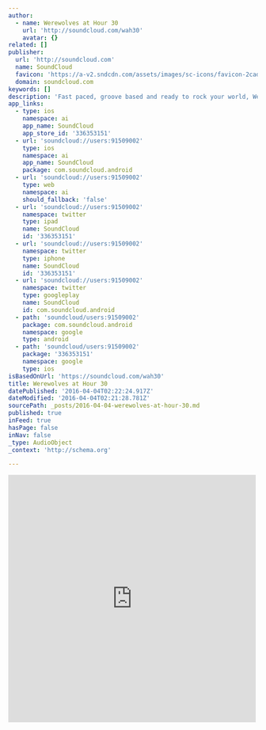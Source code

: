 ```yaml
---
author:
  - name: Werewolves at Hour 30
    url: 'http://soundcloud.com/wah30'
    avatar: {}
related: []
publisher:
  url: 'http://soundcloud.com'
  name: SoundCloud
  favicon: 'https://a-v2.sndcdn.com/assets/images/sc-icons/favicon-2cadd14b.ico'
  domain: soundcloud.com
keywords: []
description: 'Fast paced, groove based and ready to rock your world, Werewolves at Hour 30 is an original rock band based out of Chicago IL. These Chicago natives blend together a menagerie of musical flavors into a tight groove rock package. WAH30′s influences reach wildly across the musical spectrum.'
app_links:
  - type: ios
    namespace: ai
    app_name: SoundCloud
    app_store_id: '336353151'
  - url: 'soundcloud://users:91509002'
    type: ios
    namespace: ai
    app_name: SoundCloud
    package: com.soundcloud.android
  - url: 'soundcloud://users:91509002'
    type: web
    namespace: ai
    should_fallback: 'false'
  - url: 'soundcloud://users:91509002'
    namespace: twitter
    type: ipad
    name: SoundCloud
    id: '336353151'
  - url: 'soundcloud://users:91509002'
    namespace: twitter
    type: iphone
    name: SoundCloud
    id: '336353151'
  - url: 'soundcloud://users:91509002'
    namespace: twitter
    type: googleplay
    name: SoundCloud
    id: com.soundcloud.android
  - path: 'soundcloud/users:91509002'
    package: com.soundcloud.android
    namespace: google
    type: android
  - path: 'soundcloud/users:91509002'
    package: '336353151'
    namespace: google
    type: ios
isBasedOnUrl: 'https://soundcloud.com/wah30'
title: Werewolves at Hour 30
datePublished: '2016-04-04T02:22:24.917Z'
dateModified: '2016-04-04T02:21:28.781Z'
sourcePath: _posts/2016-04-04-werewolves-at-hour-30.md
published: true
inFeed: true
hasPage: false
inNav: false
_type: AudioObject
_context: 'http://schema.org'

---
```

<iframe src="https://cdn.embedly.com/widgets/media.html?src=https%3A%2F%2Fw.soundcloud.com%2Fplayer%2F%3Fvisual%3Dtrue%26url%3Dhttp%253A%252F%252Fapi.soundcloud.com%252Fusers%252F91509002%26show_artwork%3Dtrue&amp;url=https%3A%2F%2Fsoundcloud.com%2Fwah30&amp;image=http%3A%2F%2Fi1.sndcdn.com%2Favatars-000110201867-y0816v-t500x500.jpg&amp;key=b7d04c9b404c499eba89ee7072e1c4f7&amp;type=text%2Fhtml&amp;schema=soundcloud" width="500" height="500" scrolling="no" frameborder="0" allowfullscreen="allowfullscreen" style=""></iframe>